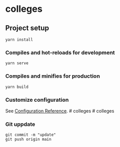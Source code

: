# colleges

## Project setup
```
yarn install
```

### Compiles and hot-reloads for development
```
yarn serve
```

### Compiles and minifies for production
```
yarn build
```

### Customize configuration
See [Configuration Reference](https://cli.vuejs.org/config/).
#   c o l l e g e s 
 
 #   c o l l e g e s 
 
 

### Git uppdate
```
git commit -m "update"
git push origin main

```